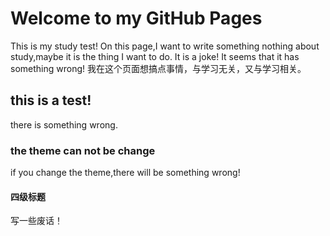 # Welcome to  my GitHub Pages
This is my study test!
On this page,I want to write something nothing about study,maybe it is the thing I want to do.
It is a joke!
It seems that it has something wrong!
我在这个页面想搞点事情，与学习无关，又与学习相关。

## this is a test!

there is something wrong.
### the theme can not be change
if you change the theme,there will be something wrong!
#### 四级标题
写一些废话！
